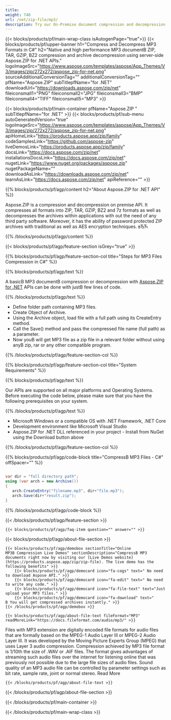 ```yaml
---
title:  
weight: 740
url: /net/zip-file/mp3/ 
description: Try our On-Premise document compression and decompression APIs to compress MP3 documents into a single zip archive or vice versa on .NET Framework, .NET Core.
---
```


{{< blocks/products/pf/main-wrap-class isAutogenPage="true">}}
{{< blocks/products/pf/upper-banner h1="Compress and Decompress MP3 Formats in C#" h2="Native and high performance MP3 documentВ ZIP, TAR, GZIP, BZ2 compression and archive decompression using server-side Aspose.ZIP for .NET APIs." logoImageSrc="https://www.aspose.com/templates/aspose/App_Themes/V3/images/zip/272x272/aspose_zip-for-net.png" sourceAdditionalConversionTag="" additionalConversionTag="" pfName="Aspose.ZIP" subTitlepfName="for .NET" downloadUrl="https://downloads.aspose.com/zip/net" fileiconsmall1="PNG" fileiconsmall2="JPG" fileiconsmall3="BMP" fileiconsmall4="TIFF" fileiconsmall5="MP3" >}}

{{< blocks/products/pf/main-container pfName="Aspose.ZIP " subTitlepfName="for .NET" >}}
{{< blocks/products/pf/sub-menu autoGeneratedVersion="true" logoImageSrc="https://www.aspose.com/templates/aspose/App_Themes/V3/images/zip/272x272/aspose_zip-for-net.png" apiHomeLink="https://products.aspose.app/zip/family" codeSamplesLink="https://github.com/aspose-zip" liveDemosLink="https://products.aspose.app/zip/family" docsLink="https://docs.aspose.com/zip/net" installationsDocsLink="https://docs.aspose.com/zip/net" nugetLink="https://www.nuget.org/packages/aspose.zip" nugetPackageName="" downloadAsLink="https://downloads.aspose.com/zip/net" learnAsLink="https://docs.aspose.com/zip/net" apiReference="" >}}

{{% blocks/products/pf/agp/content h2="About Aspose.ZIP for .NET API" %}}

 Aspose.ZIP is a compression and decompression on premise API. It compresses all formats into ZIP, TAR, GZIP, BZ2 and 7z formats as well as decompresses the archives within applications with out the need of any third party software. Moreover, it has the ability of password protected ZIP archives with traditional as well as AES encryption techniques. вЂЋ

{{% /blocks/products/pf/agp/content %}}

{{< blocks/products/pf/agp/feature-section isGrey="true" >}}

{{% blocks/products/pf/agp/feature-section-col title="Steps for MP3 Files Compression in C#" %}}

{{% blocks/products/pf/agp/text %}}

 A basicВ MP3 documentВ compression or decompression with
 [Aspose.ZIP for .NET](https://products.aspose.com/zip/net) 
 APIs can be done with justВ few lines of code.

{{% /blocks/products/pf/agp/text %}}

+  Define folder path containing MP3 files.
+  Create Object of Archive.
+  Using the Archive object, load file with a full path using its CreateEntry method.
+  Call the Save() method and pass the compressed file name (full path) as a parameter.
+  Now youВ will get MP3 file as a zip file in a relevant folder without using anyВ zip, rar or any other compatible program.

{{% /blocks/products/pf/agp/feature-section-col %}}

{{% blocks/products/pf/agp/feature-section-col title="System Requirements" %}}

{{% blocks/products/pf/agp/text %}}

 Our APIs are supported on all major platforms and Operating Systems. Before executing the code below, please make sure that you have the following prerequisites on your system.

{{% /blocks/products/pf/agp/text %}}

-  Microsoft Windows or a compatible OS with .NET Framework, .NET Core
-  Development environment like Microsoft Visual Studio
-  Aspose.ZIP for .NET DLL referenced in your project - Install from NuGet using the Download button above

{{% /blocks/products/pf/agp/feature-section-col %}}

{{% blocks/products/pf/agp/code-block title="CompressВ MP3 Files - C#" offSpacer="" %}}

```cs

var dir = "full directory path";
using (var arch = new Archive())
{
   arch.CreateEntry("filename.mp3", dir+"file.mp3");
   arch.Save(dir+"result.zip");
}

```

{{% /blocks/products/pf/agp/code-block %}}

{{< /blocks/products/pf/agp/feature-section >}}

    {{< blocks/products/pf/agp/faq-item question="" answer="" >}}
 

<!-- aboutfile Starts -->

{{< blocks/products/pf/agp/about-file-section >}}

    {{< blocks/products/pf/agp/demobox sectionTitle="Online MP3В Compression Live Demos" sectionDescription="CompressВ MP3 documents right now by visiting our [Live Demos website](https://products.aspose.app/zip/zip-file). The live demo has the following benefits" >}}
        {{< blocks/products/pf/agp/democard icon="fa-cogs" text=" No need to download Aspose API." >}}
        {{< blocks/products/pf/agp/democard icon="fa-edit" text=" No need to write any code." >}}
        {{< blocks/products/pf/agp/democard icon="fa-file-text" text="Just upload your MP3 files." >}}
        {{< blocks/products/pf/agp/democard icon="fa-download" text=" В You will get compressed archives instantly." >}}
    {{< /blocks/products/pf/agp/demobox >}}

    {{< blocks/products/pf/agp/about-file-text fileFormat="MP3" readMoreLink="https://docs.fileformat.com/audio/mp3/" >}}
Files with MP3 extension are digitally encoded file formats for audio files that are formally based on the MPEG-1 Audio Layer III or MPEG-2 Audio Layer III. It was developed by the Moving Picture Experts Group (MPEG) that uses Layer 3 audio compression. Compression achieved by MP3 file format is 1/10th the size of .WAV or .AIF files. The format gives advantages of streaming such audio files over the internet for listening online that was previously not possible due to the large file sizes of audio files. Sound quality of an MP3 audio file can be controlled by parameter settings such as bit rate, sample rate, joint or normal stereo. Read More

    {{< /blocks/products/pf/agp/about-file-text >}}

{{< /blocks/products/pf/agp/about-file-section >}}

<!-- aboutfile Ends -->

{{< /blocks/products/pf/main-container >}}
    
{{< /blocks/products/pf/main-wrap-class >}}
